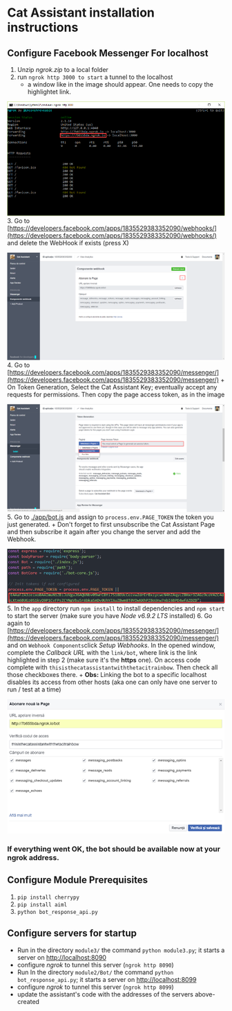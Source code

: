 # Cat Assistant installation instructions

## Configure Facebook Messenger For localhost


1. Unzip _ngrok.zip_ to a local folder
2. run `ngrok http 3000 to start` a tunnel to the localhost
    + a window like in the image should appear. One needs to copy the highlightet link.

![](./images/ngrok_window.png)
3. Go to [https://developers.facebook.com/apps/1835529383352090/webhooks/](https://developers.facebook.com/apps/1835529383352090/webhooks/) and delete the WebHook if exists (press X)

![](./images/dev_1.png)
4. Go to [https://developers.facebook.com/apps/1835529383352090/messenger/](https://developers.facebook.com/apps/1835529383352090/messenger/)
    + On Token Generation, Select the Cat Assistant Key; eventually accept any requests for permissions. Then copy the page access token, as in the image

![](./images/dev_2.png)
5. Go to [./app/bot.js](./app/bot.js) and assign to `process.env.PAGE_TOKEN` the token you just generated.
    + Don't forget to first unsubscribe the Cat Assistant Page and then subscribe it again after you change the server and add the Webhook.

![](./images/dev_3.png)
5. In the `app` directory run `npm install` to install dependencies and `npm start` to start the server (make sure you have _Node v6.9.2 LTS_ installed)
6. Go again to [https://developers.facebook.com/apps/1835529383352090/messenger/](https://developers.facebook.com/apps/1835529383352090/messenger/) and on `Webhook Components`click _Setup Webhooks_. In the opened window, complete the _Callback URL_ with the `link/bot`, where link is the link highlighted in step 2 (make sure it's the **https** one). On access code complete with `thisisthecatassistantwiththetacitrainbow`. Then check all those checkboxes there.
    + **Obs:** Linking the bot to a specific localhost disables its access from other hosts (aka one can only have one server to run / test at a time)

![](./images/dev_4.png)

### If everything went OK, the bot should be available now at your ngrok address.


## Configure Module Prerequisites
1. `pip install cherrypy`
2. `pip install aiml`
3. `python bot_response_api.py`

## Configure servers for startup
+ Run in the directory `module3/` the command `python module3.py`; it starts a server on [http://localhost:8090](http://localhost:8090)
+ configure _ngrok_ to tunnel this server (`ngrok http 8090`)
+ Run In the directory `module2/Bot/` the command `python bot_response_api.py`; it starts a server on [http://localhost:8099](http://localhost:8099)
+ configure _ngrok_ to tunnel this server (`ngrok http 8099`)
+ update the assistant's code with the addresses of the servers above-created